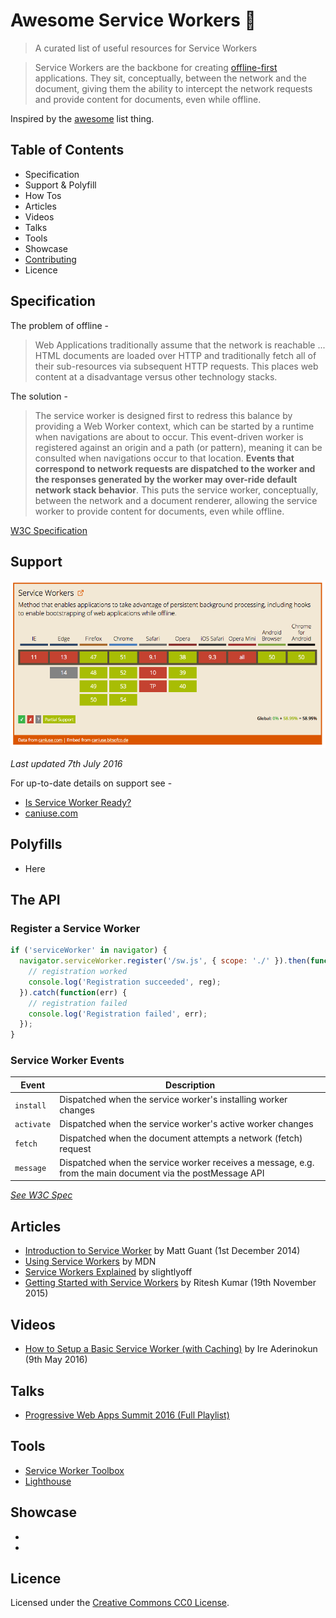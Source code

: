# Awesome Service Workers 📡

> A curated list of useful resources for Service Workers

> Service Workers are the backbone for creating [offline-first](http://offlinefirst.org/) applications. They sit, conceptually, between the network and the document, giving them the ability to intercept the network requests and provide content for documents, even while offline.

Inspired by the [awesome](https://github.com/sindresorhus/awesome) list thing.

## Table of Contents

- Specification
- Support & Polyfill
- How Tos
- Articles
- Videos
- Talks
- Tools
- Showcase
- [Contributing](CONTRIBUTING.md)
- Licence



## Specification

The problem of offline -

> Web Applications traditionally assume that the network is reachable ... HTML documents are loaded over HTTP and traditionally fetch all of their sub-resources via subsequent HTTP requests. This places web content at a disadvantage versus other technology stacks.

The solution -

> The service worker is designed first to redress this balance by providing a Web Worker context, which can be started by a runtime when navigations are about to occur. This event-driven worker is registered against an origin and a path (or pattern), meaning it can be consulted when navigations occur to that location. **Events that correspond to network requests are dispatched to the worker and the responses generated by the worker may over-ride default network stack behavior**. This puts the service worker, conceptually, between the network and a document renderer, allowing the service worker to provide content for documents, even while offline.

[W3C Specification](http://www.w3.org/TR/service-workers/)


## Support

[ ![Support Table](support.png) ](http://caniuse.com/#feat=serviceworkers)

*Last updated 7th July 2016*

For up-to-date details on support see -

- [Is Service Worker Ready?](https://jakearchibald.github.io/isserviceworkerready/)
- [caniuse.com](http://caniuse.com/#feat=serviceworkers)

## Polyfills

- Here



## The API

### Register a Service Worker

```javascript
if ('serviceWorker' in navigator) {
  navigator.serviceWorker.register('/sw.js', { scope: './' }).then(function(reg) {
    // registration worked
    console.log('Registration succeeded', reg);
  }).catch(function(err) {
    // registration failed
    console.log('Registration failed', err);
  });
}
```




### Service Worker Events

Event | Description
------|--------------
`install` | Dispatched when the service worker's installing worker changes
`activate` | Dispatched when the service worker's active worker changes
`fetch` | Dispatched when the document attempts a network (fetch) request
`message` | Dispatched when the service worker receives a message, e.g. from the main document via the postMessage API

*[See W3C Spec](https://www.w3.org/TR/service-workers/#execution-context-events)*




## Articles

- [Introduction to Service Worker](http://www.html5rocks.com/en/tutorials/service-worker/introduction/) by Matt Guant (1st December 2014)
- [Using Service Workers](https://developer.mozilla.org/en-US/docs/Web/API/Service_Worker_API/Using_Service_Workers) by MDN
- [Service Workers Explained](https://github.com/slightlyoff/ServiceWorker/blob/master/explainer.md) by slightlyoff
- [Getting Started with Service Workers](https://www.sitepoint.com/getting-started-with-service-workers/) by Ritesh Kumar (19th November 2015)


## Videos

- [How to Setup a Basic Service Worker (with Caching)](https://www.youtube.com/watch?v=BfL3pprhnms) by Ire Aderinokun (9th May 2016)


## Talks


- [Progressive Web Apps Summit 2016 (Full Playlist)](https://www.youtube.com/playlist?list=PLNYkxOF6rcIAWWNR_Q6eLPhsyx6VvYjVb)


## Tools

- [Service Worker Toolbox](https://github.com/GoogleChrome/sw-toolbox)
- [Lighthouse](https://github.com/GoogleChrome/lighthouse)



## Showcase

- 
- 




## Licence

Licensed under the [Creative Commons CC0 License](https://creativecommons.org/publicdomain/zero/1.0/).




